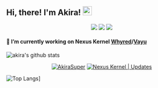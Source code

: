 <h2>Hi, there! I'm Akira! <img src="https://github.githubassets.com/images/mona-whisper.gif" height="24" /></h2>

<p align="center">
<a href="https://mobile.twitter.com/akirasupr"> <img src="https://img.shields.io/badge/-Twitter-00acee?style=flat&logo=Twitter&logoColor=white" /></a>
<a href="mailto:akirasupr7011@gmail.com"> <img src="https://img.shields.io/badge/-Gmail-c14438?style=flat&logo=Gmail&logoColor=white"  /></a>
<a href="https://www.instagram.com/akirasupr"> <img src="https://img.shields.io/badge/-Instagram-c13584?style=flat&labelColor=c13584&logo=instagram&logoColor=white" /></p></a>

#### 🔨 I’m currently working on Nexus Kernel [Whyred](https://github.com/akirasupr/android_kernel_xiaomi_whyred)/[Vayu](https://github.com/akirasupr/android_kernel_xiaomi_vayu)

![akira's github stats](https://github-readme-stats.vercel.app/api?username=akirasupr&bg_color=000&show_icons=true&count_private=true&hide_border=true&text_color=2aa889&title_color=ff0000&icon_color=61dafb&include_all_commits=true)
<p align="center"><a href="https://t.me/AkiraSuper"><img alt="AkiraSuper" src="https://img.shields.io/badge/dynamic/json?logo=telegram&label=%40AkiraSuper&labelColor=282c34&suffix=+members&color=eb0029&query=%24.data.totalSubs&url=https%3A%2F%2Fapi.spencerwoo.com%2Fsubstats%2F%3Fsource%3Dtelegram%26queryKey%3DAkiraSuper&longCache=true"/></a>
<a href="https://t.me/NexusKernel"><img alt="Nexus Kernel | Updates" src="https://img.shields.io/badge/dynamic/json?logo=telegram&label=%40NexusKernel&labelColor=282c34&suffix=+members&color=eb0029&query=%24.data.totalSubs&url=https%3A%2F%2Fapi.spencerwoo.com%2Fsubstats%2F%3Fsource%3Dtelegram%26queryKey%3DNexusKernel&longCache=true"/></a>

![Top Langs](https://github-readme-stats.vercel.app/api/top-langs/?username=akirasupr&layout=compact&show_icons=true&hide_border=true)]